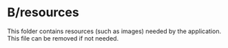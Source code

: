 # B/resources

This folder contains resources (such as images) needed by the application. This file can
be removed if not needed.
